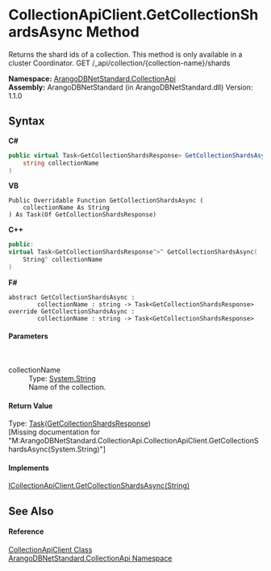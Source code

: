 # CollectionApiClient.GetCollectionShardsAsync Method 
 

Returns the shard ids of a collection. This method is only available in a cluster Coordinator. GET /_api/collection/{collection-name}/shards

**Namespace:**&nbsp;<a href="3dcc286c-06c5-3dac-bfbd-fb449b69cd48">ArangoDBNetStandard.CollectionApi</a><br />**Assembly:**&nbsp;ArangoDBNetStandard (in ArangoDBNetStandard.dll) Version: 1.1.0

## Syntax

**C#**<br />
``` C#
public virtual Task<GetCollectionShardsResponse> GetCollectionShardsAsync(
	string collectionName
)
```

**VB**<br />
``` VB
Public Overridable Function GetCollectionShardsAsync ( 
	collectionName As String
) As Task(Of GetCollectionShardsResponse)
```

**C++**<br />
``` C++
public:
virtual Task<GetCollectionShardsResponse^>^ GetCollectionShardsAsync(
	String^ collectionName
)
```

**F#**<br />
``` F#
abstract GetCollectionShardsAsync : 
        collectionName : string -> Task<GetCollectionShardsResponse> 
override GetCollectionShardsAsync : 
        collectionName : string -> Task<GetCollectionShardsResponse> 
```


#### Parameters
&nbsp;<dl><dt>collectionName</dt><dd>Type: <a href="https://docs.microsoft.com/dotnet/api/system.string" target="_blank" rel="noopener noreferrer">System.String</a><br />Name of the collection.</dd></dl>

#### Return Value
Type: <a href="https://docs.microsoft.com/dotnet/api/system.threading.tasks.task-1" target="_blank" rel="noopener noreferrer">Task</a>(<a href="900547c7-544d-cafe-3678-da435352c0ce">GetCollectionShardsResponse</a>)<br />\[Missing <returns> documentation for "M:ArangoDBNetStandard.CollectionApi.CollectionApiClient.GetCollectionShardsAsync(System.String)"\]

#### Implements
<a href="cb33c553-63b7-7d5a-7b43-ad34caf97193">ICollectionApiClient.GetCollectionShardsAsync(String)</a><br />

## See Also


#### Reference
<a href="6ce48613-2e1c-4702-c589-43e91c706f90">CollectionApiClient Class</a><br /><a href="3dcc286c-06c5-3dac-bfbd-fb449b69cd48">ArangoDBNetStandard.CollectionApi Namespace</a><br />